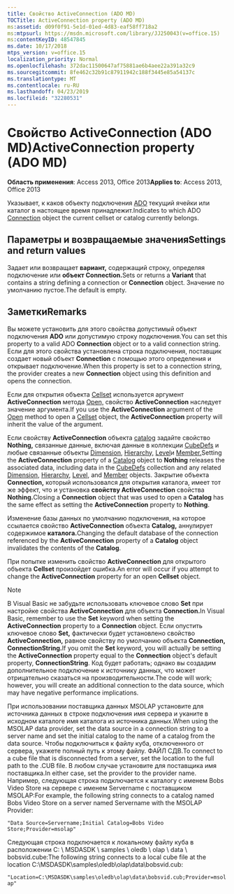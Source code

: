 ```yaml
---
title: Свойство ActiveConnection (ADO MD)
TOCTitle: ActiveConnection property (ADO MD)
ms:assetid: d09f0f91-5e1d-01ed-4d83-eaf58ff718a2
ms:mtpsurl: https://msdn.microsoft.com/library/JJ250043(v=office.15)
ms:contentKeyID: 48547845
ms.date: 10/17/2018
mtps_version: v=office.15
localization_priority: Normal
ms.openlocfilehash: 372dac11500647af75881ae6b4aee22a391a32c9
ms.sourcegitcommit: 8fe462c32b91c87911942c188f3445e85a54137c
ms.translationtype: MT
ms.contentlocale: ru-RU
ms.lasthandoff: 04/23/2019
ms.locfileid: "32280531"
---
```

# <a name="activeconnection-property-ado-md"></a><span data-ttu-id="7e872-102">Свойство ActiveConnection (ADO MD)</span><span class="sxs-lookup"><span data-stu-id="7e872-102">ActiveConnection property (ADO MD)</span></span>

<span data-ttu-id="7e872-103">**Область применения**: Access 2013, Office 2013</span><span class="sxs-lookup"><span data-stu-id="7e872-103">**Applies to**: Access 2013, Office 2013</span></span>

<span data-ttu-id="7e872-104">Указывает, к каков объекту подключения [ADO](connection-object-ado.md) текущий ячейки или каталог в настоящее время принадлежит.</span><span class="sxs-lookup"><span data-stu-id="7e872-104">Indicates to which ADO [Connection](connection-object-ado.md) object the current cellset or catalog currently belongs.</span></span>

## <a name="settings-and-return-values"></a><span data-ttu-id="7e872-105">Параметры и возвращаемые значения</span><span class="sxs-lookup"><span data-stu-id="7e872-105">Settings and return values</span></span>

<span data-ttu-id="7e872-106">Задает или возвращает **вариант,** содержащий строку, определяя подключение или **объект Connection.**</span><span class="sxs-lookup"><span data-stu-id="7e872-106">Sets or returns a **Variant** that contains a string defining a connection or **Connection** object.</span></span> <span data-ttu-id="7e872-107">Значение по умолчанию пустое.</span><span class="sxs-lookup"><span data-stu-id="7e872-107">The default is empty.</span></span>

## <a name="remarks"></a><span data-ttu-id="7e872-108">Заметки</span><span class="sxs-lookup"><span data-stu-id="7e872-108">Remarks</span></span>

<span data-ttu-id="7e872-109">Вы можете установить для этого свойства допустимый объект подключения **ADO** или допустимую строку подключения.</span><span class="sxs-lookup"><span data-stu-id="7e872-109">You can set this property to a valid ADO **Connection** object or to a valid connection string.</span></span> <span data-ttu-id="7e872-110">Если для этого свойства установлена строка подключения, поставщик создает новый объект **Connection** с помощью этого определения и открывает подключение.</span><span class="sxs-lookup"><span data-stu-id="7e872-110">When this property is set to a connection string, the provider creates a new **Connection** object using this definition and opens the connection.</span></span>

<span data-ttu-id="7e872-111">Если для открытия объекта [Cellset](cellset-object-ado-md.md) используется аргумент **ActiveConnection** метода [Open,](open-method-ado-md.md) свойство **ActiveConnection** наследует значение аргумента.</span><span class="sxs-lookup"><span data-stu-id="7e872-111">If you use the **ActiveConnection** argument of the [Open](open-method-ado-md.md) method to open a [Cellset](cellset-object-ado-md.md) object, the **ActiveConnection** property will inherit the value of the argument.</span></span>

<span data-ttu-id="7e872-112">Если свойству **ActiveConnection** объекта [catalog](catalog-object-ado-md.md) задайте свойство **Nothing,** связанные данные, включая данные в коллекции [CubeDefs](cubedefs-collection-ado-md.md) и любые связанные объекты [Dimension,](dimension-object-ado-md.md) [Hierarchy,](hierarchy-object-ado-md.md) [Level](level-object-ado-md.md)и [Member.](member-object-ado-md.md)</span><span class="sxs-lookup"><span data-stu-id="7e872-112">Setting the **ActiveConnection** property of a [Catalog](catalog-object-ado-md.md) object to **Nothing** releases the associated data, including data in the [CubeDefs](cubedefs-collection-ado-md.md) collection and any related [Dimension](dimension-object-ado-md.md), [Hierarchy](hierarchy-object-ado-md.md), [Level](level-object-ado-md.md), and [Member](member-object-ado-md.md) objects.</span></span> <span data-ttu-id="7e872-113">Закрытие объекта **Connection,** который использовался для открытия каталога, имеет тот же эффект, что и установка  **свойству ActiveConnection** свойства **Nothing.**</span><span class="sxs-lookup"><span data-stu-id="7e872-113">Closing a **Connection** object that was used to open a **Catalog** has the same effect as setting the **ActiveConnection** property to **Nothing**.</span></span>

<span data-ttu-id="7e872-114">Изменение базы данных по умолчанию подключения, на которое ссылается свойство **ActiveConnection** объекта **Catalog,** аннулирует содержимое **каталога.**</span><span class="sxs-lookup"><span data-stu-id="7e872-114">Changing the default database of the connection referenced by the **ActiveConnection** property of a **Catalog** object invalidates the contents of the **Catalog**.</span></span>

<span data-ttu-id="7e872-115">При попытке изменить свойство **ActiveConnection** для открытого объекта **Cellset** произойдет ошибка.</span><span class="sxs-lookup"><span data-stu-id="7e872-115">An error will occur if you attempt to change the **ActiveConnection** property for an open **Cellset** object.</span></span>

> [!NOTE]
> <span data-ttu-id="7e872-116">В Visual Basic не забудьте использовать ключевое слово **Set** при настройке свойства **ActiveConnection** для объекта **Connection.**</span><span class="sxs-lookup"><span data-stu-id="7e872-116">In Visual Basic, remember to use the **Set** keyword when setting the **ActiveConnection** property to a **Connection** object.</span></span> <span data-ttu-id="7e872-117">Если опустить ключевое слово **Set,** фактически будет установлено свойство **ActiveConnection,** равное свойству по умолчанию объекта **Connection,** **ConnectionString.**</span><span class="sxs-lookup"><span data-stu-id="7e872-117">If you omit the **Set** keyword, you will actually be setting the **ActiveConnection** property equal to the **Connection** object's default property, **ConnectionString**.</span></span> <span data-ttu-id="7e872-118">Код будет работать; однако вы создадим дополнительное подключение к источнику данных, что может отрицательно сказаться на производительности.</span><span class="sxs-lookup"><span data-stu-id="7e872-118">The code will work; however, you will create an additional connection to the data source, which may have negative performance implications.</span></span>

<span data-ttu-id="7e872-119">При использовании поставщика данных MSOLAP установите для источника данных в строке подключения имя сервера и уканите в исходном каталоге имя каталога из источника данных.</span><span class="sxs-lookup"><span data-stu-id="7e872-119">When using the MSOLAP data provider, set the data source in a connection string to a server name and set the initial catalog to the name of a catalog from the data source.</span></span> <span data-ttu-id="7e872-120">Чтобы подключиться к файлу куба, отключенного от сервера, укажете полный путь к этому файлу. ФАЙЛ СДВ.</span><span class="sxs-lookup"><span data-stu-id="7e872-120">To connect to a cube file that is disconnected from a server, set the location to the full path to the .CUB file.</span></span> <span data-ttu-id="7e872-121">В любом случае установите для поставщика имя поставщика.</span><span class="sxs-lookup"><span data-stu-id="7e872-121">In either case, set the provider to the provider name.</span></span> <span data-ttu-id="7e872-122">Например, следующая строка подключается к каталогу с именем Bobs Video Store на сервере с именем Servername с поставщиком MSOLAP:</span><span class="sxs-lookup"><span data-stu-id="7e872-122">For example, the following string connects to a catalog named Bobs Video Store on a server named Servername with the MSOLAP Provider:</span></span>

`"Data Source=Servername;Initial Catalog=Bobs Video Store;Provider=msolap"`

<span data-ttu-id="7e872-123">Следующая строка подключается к локальному файлу куба в расположении C: \\ MSDASDK \\ samples \\ oledb \\ olap \\ data \\ bobsvid.cube:</span><span class="sxs-lookup"><span data-stu-id="7e872-123">The following string connects to a local cube file at the location C:\\MSDASDK\\samples\\oledb\\olap\\data\\bobsvid.cub:</span></span>

`"Location=C:\MSDASDK\samples\oledb\olap\data\bobsvid.cub;Provider=msolap"`

